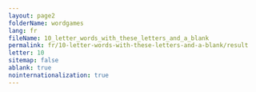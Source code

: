```yaml
---
layout: page2
folderName: wordgames
lang: fr
fileName: 10_letter_words_with_these_letters_and_a_blank
permalink: fr/10-letter-words-with-these-letters-and-a-blank/result
letter: 10
sitemap: false
ablank: true
nointernationalization: true
---
```

